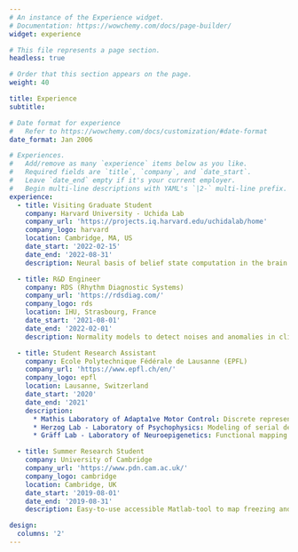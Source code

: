 ```yaml
---
# An instance of the Experience widget.
# Documentation: https://wowchemy.com/docs/page-builder/
widget: experience

# This file represents a page section.
headless: true

# Order that this section appears on the page.
weight: 40

title: Experience
subtitle:

# Date format for experience
#   Refer to https://wowchemy.com/docs/customization/#date-format
date_format: Jan 2006

# Experiences.
#   Add/remove as many `experience` items below as you like.
#   Required fields are `title`, `company`, and `date_start`.
#   Leave `date_end` empty if it's your current employer.
#   Begin multi-line descriptions with YAML's `|2-` multi-line prefix.
experience:
  - title: Visiting Graduate Student
    company: Harvard University - Uchida Lab
    company_url: 'https://projects.iq.harvard.edu/uchidalab/home'
    company_logo: harvard
    location: Cambridge, MA, US
    date_start: '2022-02-15'
    date_end: '2022-08-31'
    description: Neural basis of belief state computation in the brain using ML/RL models. Data consist in activity of mulFple neurons while animals are performing a behavioral task. Leading my own independent research agenda and corresponding invesFgaFons.

  - title: R&D Engineer
    company: RDS (Rhythm Diagnostic Systems)
    company_url: 'https://rdsdiag.com/'
    company_logo: rds
    location: IHU, Strasbourg, France
    date_start: '2021-08-01'
    date_end: '2022-02-01'
    description: Normality models to detect noises and anomalies in clinical physiologic signals (ECG and PPG). Data mining, AI/ML models, Riemannian geometry. Part of an AGILE work-environment (JIRA, Bitbucket). ParFcipaFon in the engineering life-cycle of the product.

  - title: Student Research Assistant
    company: Ecole Polytechnique Fédérale de Lausanne (EPFL)
    company_url: 'https://www.epfl.ch/en/'
    company_logo: epfl
    location: Lausanne, Switzerland
    date_start: '2020'
    date_end: '2021'
    description: 
      * Mathis Laboratory of Adapta1ve Motor Control: Discrete representation of behaviors in a multi-agent dataset.
      * Herzog Lab - Laboratory of Psychophysics: Modeling of serial dependency in visual perception.
      * Gräff Lab - Laboratory of Neuroepigenetics: Functional mapping of remote fear memory extinction.

  - title: Summer Research Student
    company: University of Cambridge
    company_url: 'https://www.pdn.cam.ac.uk/'
    company_logo: cambridge
    location: Cambridge, UK
    date_start: '2019-08-01'
    date_end: '2019-08-31'
    description: Easy-to-use accessible Matlab-tool to map freezing and vocalizing behaviors when fear or anxiety in rats from experimental video recordings to facilitate behavioral analysis.

design:
  columns: '2'
---
```

